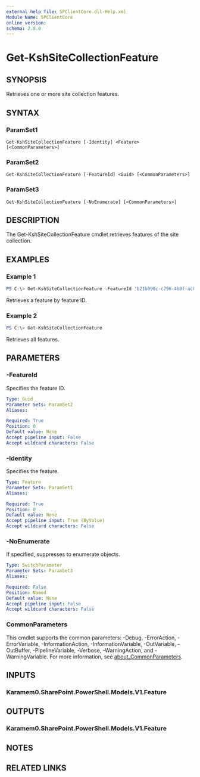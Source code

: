 ```yaml
---
external help file: SPClientCore.dll-Help.xml
Module Name: SPClientCore
online version:
schema: 2.0.0
---
```


# Get-KshSiteCollectionFeature

## SYNOPSIS
Retrieves one or more site collection features.

## SYNTAX

### ParamSet1
```
Get-KshSiteCollectionFeature [-Identity] <Feature> [<CommonParameters>]
```

### ParamSet2
```
Get-KshSiteCollectionFeature [-FeatureId] <Guid> [<CommonParameters>]
```

### ParamSet3
```
Get-KshSiteCollectionFeature [-NoEnumerate] [<CommonParameters>]
```

## DESCRIPTION
The Get-KshSiteCollectionFeature cmdlet retrieves features of the site collection.

## EXAMPLES

### Example 1
```powershell
PS C:\> Get-KshSiteCollectionFeature -FeatureId 'b21b090c-c796-4b0f-ac0f-7ef1659c20ae'
```

Retrieves a feature by feature ID.

### Example 2
```powershell
PS C:\> Get-KshSiteCollectionFeature
```

Retrieves all features.

## PARAMETERS

### -FeatureId
Specifies the feature ID.

```yaml
Type: Guid
Parameter Sets: ParamSet2
Aliases:

Required: True
Position: 0
Default value: None
Accept pipeline input: False
Accept wildcard characters: False
```

### -Identity
Specifies the feature.

```yaml
Type: Feature
Parameter Sets: ParamSet1
Aliases:

Required: True
Position: 0
Default value: None
Accept pipeline input: True (ByValue)
Accept wildcard characters: False
```

### -NoEnumerate
If specified, suppresses to enumerate objects.

```yaml
Type: SwitchParameter
Parameter Sets: ParamSet3
Aliases:

Required: False
Position: Named
Default value: None
Accept pipeline input: False
Accept wildcard characters: False
```

### CommonParameters
This cmdlet supports the common parameters: -Debug, -ErrorAction, -ErrorVariable, -InformationAction, -InformationVariable, -OutVariable, -OutBuffer, -PipelineVariable, -Verbose, -WarningAction, and -WarningVariable. For more information, see [about_CommonParameters](http://go.microsoft.com/fwlink/?LinkID=113216).

## INPUTS

### Karamem0.SharePoint.PowerShell.Models.V1.Feature

## OUTPUTS

### Karamem0.SharePoint.PowerShell.Models.V1.Feature

## NOTES

## RELATED LINKS

